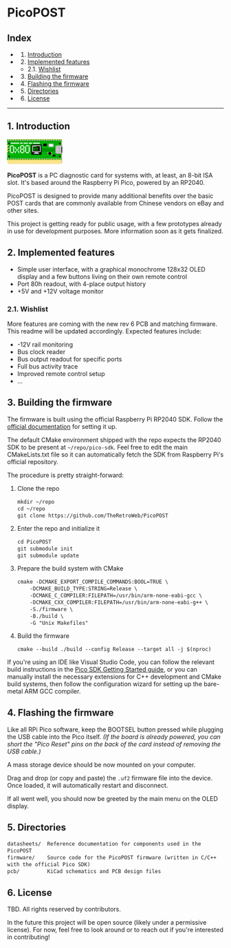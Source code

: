 # PicoPOST

## Index
<!-- vscode-markdown-toc -->
* 1. [Introduction](#Introduction)
* 2. [Implemented features](#Implementedfeatures)
	* 2.1. [Wishlist](#Wishlist)
* 3. [Building the firmware](#Buildingthefirmware)
* 4. [Flashing the firmware](#Flashingthefirmware)
* 5. [Directories](#Directories)
* 6. [License](#License)

<!-- vscode-markdown-toc-config
	numbering=true
	autoSave=true
	/vscode-markdown-toc-config -->
<!-- /vscode-markdown-toc -->

-----------------------------

##  1. <a name='Introduction'></a>Introduction

![PicoPOST Logo](/readme_files/logo.png)

**PicoPOST** is a PC diagnostic card for systems with, at least, an 8-bit ISA
slot. It's based around the Raspberry Pi Pico, powered by an RP2040.

PicoPOST is designed to provide many additional benefits over the basic POST
cards that are commonly available from Chinese vendors on eBay and other sites.

This project is getting ready for public usage, with a few prototypes already in
use for development purposes. More information soon as it gets finalized.

##  2. <a name='Implementedfeatures'></a>Implemented features

- Simple user interface, with a graphical monochrome 128x32 OLED display and a
  few buttons living on their own remote control
- Port 80h readout, with 4-place output history
- +5V and +12V voltage monitor

###  2.1. <a name='Wishlist'></a>Wishlist

More features are coming with the new rev 6 PCB and matching firmware. This
readme will be updated accordingly. Expected features include:
- -12V rail monitoring
- Bus clock reader
- Bus output readout for specific ports
- Full bus activity trace
- Improved remote control setup
- ...

##  3. <a name='Buildingthefirmware'></a>Building the firmware

The firmware is built using the official Raspberry Pi RP2040 SDK. Follow the
[official documentation](https://github.com/raspberrypi/pico-sdk#quick-start-your-own-project)
for setting it up.

The default CMake environment shipped with the repo expects the RP2040 SDK to be
present at `~/repo/pico-sdk`. Feel free to edit the main CMakeLists.txt file so
it can automatically fetch the SDK from Raspberry Pi's official repository.

The procedure is pretty straight-forward:
1. Clone the repo
   ```
   mkdir ~/repo
   cd ~/repo
   git clone https://github.com/TheRetroWeb/PicoPOST
   ```
2. Enter the repo and initialize it
   ```
   cd PicoPOST
   git submodule init
   git submodule update
   ```
3. Prepare the build system with CMake
   ```
   cmake -DCMAKE_EXPORT_COMPILE_COMMANDS:BOOL=TRUE \
       -DCMAKE_BUILD_TYPE:STRING=Release \
       -DCMAKE_C_COMPILER:FILEPATH=/usr/bin/arm-none-eabi-gcc \
       -DCMAKE_CXX_COMPILER:FILEPATH=/usr/bin/arm-none-eabi-g++ \
       -S./firmware \
       -B./build \
       -G "Unix Makefiles"
   ```
4. Build the firmware
   ```
   cmake --build ./build --config Release --target all -j $(nproc)
   ```

If you're using an IDE like Visual Studio Code, you can follow the relevant build instructions
in the [Pico SDK Getting Started guide](https://datasheets.raspberrypi.com/pico/getting-started-with-pico.pdf), or you can manually install the necessary
extensions for C++ development and CMake build systems, then follow the
configuration wizard for setting up the bare-metal ARM GCC compiler.

##  4. <a name='Flashingthefirmware'></a>Flashing the firmware

Like all RPi Pico software, keep the BOOTSEL button pressed while plugging the
USB cable into the Pico itself. *(If the board is already powered, you can short
the "Pico Reset" pins on the back of the card instead of removing the USB cable.)*

A mass storage device should be now mounted on your computer.

Drag and drop (or copy and paste) the `.uf2` firmware file into the device.
Once loaded, it will automatically restart and disconnect.

If all went well, you should now be greeted by the main menu on the OLED display.

##  5. <a name='Directories'></a>Directories

```
datasheets/  Reference documentation for components used in the PicoPOST
firmware/    Source code for the PicoPOST firmware (written in C/C++ with the official Pico SDK)
pcb/         KiCad schematics and PCB design files
```

##  6. <a name='License'></a>License

TBD. All rights reserved by contributors.

In the future this project will be open source (likely under a permissive license).
For now, feel free to look around or to reach out if you're interested in contributing!
